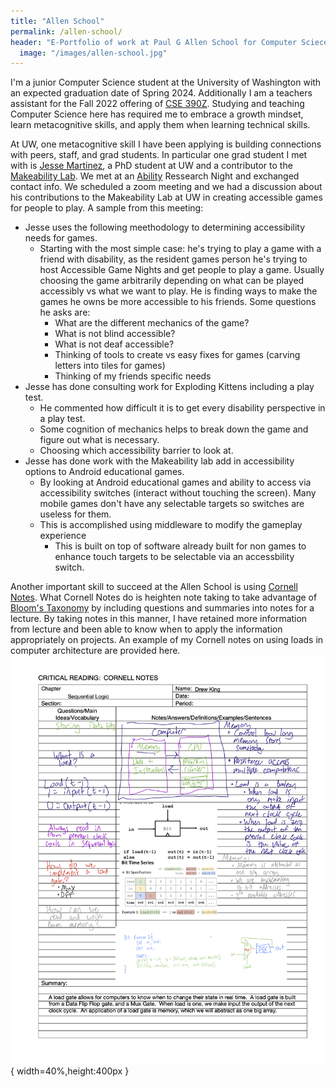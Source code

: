 ```yaml
---
title: "Allen School"
permalink: /allen-school/
header: "E-Portfolio of work at Paul G Allen School for Computer Sciece"
  image: "/images/allen-school.jpg"
---
```


I'm a junior Computer Science student at the University of Washington with an expected graduation date of Spring 2024.  Additionally I am a teachers assistant for the Fall 2022 offering of [CSE 390Z](https://courses.cs.washington.edu/courses/cse390z/22au/).  Studying and teaching Computer Science here has required me to embrace a growth mindset, learn metacognitive skills, and apply them when learning technical skills.

At UW, one metacognitive skill I have been applying is building connections with peers, staff, and grad students.  In particular one grad student I met with is [Jesse Martinez](https://homes.cs.washington.edu/~jessejm/), a PhD student at UW and a contributor to the [Makeability Lab](https://makeabilitylab.cs.washington.edu/member/jessemartinez/).  We met at an [Ability](https://ability.cs.washington.edu) Ressearch Night and exchanged contact info.  We scheduled a zoom meeting and we had a discussion about his contributions to the Makeability Lab at UW in creating accessible games for people to play.  A sample from this meeting:
* Jesse uses the following meethodology to determining accessibility needs for games.
  + Starting with the most simple case: he's trying to play a game with a friend with disability, as the resident games person he's trying to host Accessible Game Nights and get people to play a game.  Usually choosing the game arbitrarily depending on what can be played accessibly vs what we want to play.  He is finding ways to make the games he owns be more accessible to his friends.  Some questions he asks are:
    - What are the different mechanics of the game?  
    - What is not blind accessible?  
    - What is not deaf accessible?
    - Thinking of tools to create vs easy fixes for games (carving letters into tiles for games)
    - Thinking of my friends specific needs
* Jesse has done consulting work for Exploding Kittens including a play test.
  + He commented how difficult it is to get every disability perspective in a play test.  
  + Some cognition of mechanics helps to break down the game and figure out what is necessary.
  + Choosing which accessibility barrier to look at.
* Jesse has done work with the Makeability lab add in accessibility options to Android educational games.
  + By looking at Android educational games and ability to access via accessibility switches (interact without touching the screen).  Many mobile games don't have any selectable targets so switches are useless for them.
  + This is accomplished using middleware to modify the gameplay experience
    - This is built on top of software already built for non games to enhance touch targets to be selectable via an accessbility switch.

Another important skill to succeed at the Allen School is using [Cornell Notes](https://lsc.cornell.edu/wp-content/uploads/2016/10/Cornell-NoteTaking-System.pdf).  What Cornell Notes do is heighten note taking to take advantage of [Bloom's Taxonomy](https://cft.vanderbilt.edu/guides-sub-pages/blooms-taxonomy/) by including questions and summaries into notes for a lecture.  By taking notes in this manner, I have retained more information from lecture and been able to know when to apply the information appropriately on projects.  An example of my Cornell notes on using loads in computer architecture are provided here. ![Cornell Notes](images/cornell-notes.png){ width=40%,height:400px }
